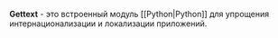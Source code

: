 **Gettext** - это встроенный модуль [[Python|Python]] для упрощения интернационализации и локализации приложений.


